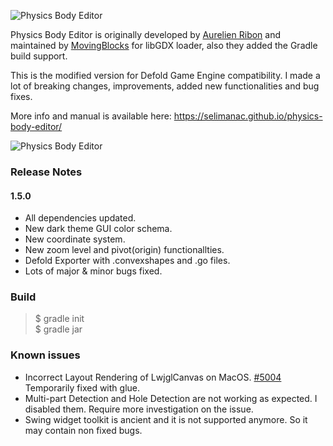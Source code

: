 ![Physics Body Editor](https://selimanac.github.io/physics-body-editor/img/git_header.png)

Physics Body Editor is originally developed by [Aurelien Ribon](http://www.aurelienribon.com/) and maintained by [MovingBlocks](http://terasology.org) for libGDX loader, also they added the Gradle build support.

This is the modified version for Defold Game Engine compatibility. I made a lot of breaking changes, improvements, added new functionalities and bug fixes.

More info and manual is available here: https://selimanac.github.io/physics-body-editor/


![Physics Body Editor](https://selimanac.github.io/physics-body-editor/img/screen.png)



### Release Notes

#### 1.5.0

- All dependencies updated.
- New dark theme GUI color schema.
- New coordinate system.
- New zoom level and pivot(origin) functionallties.
- Defold Exporter with .convexshapes and .go files.
- Lots of major & minor bugs fixed.

### Build

> $ gradle init  
> $ gradle jar


### Known issues

- Incorrect Layout Rendering of LwjglCanvas on MacOS. [#5004](https://github.com/libgdx/libgdx/issues/5004) Temporarily fixed with glue.
- Multi-part Detection and Hole Detection are not working as expected. I disabled them. Require more investigation on the issue.
- Swing widget toolkit is ancient and it is not supported anymore. So it may contain non fixed bugs.





   

     
